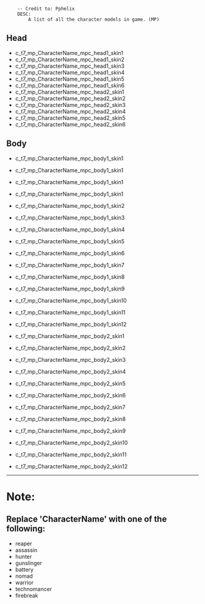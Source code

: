 ```
    -- Credit to: Pphelix
    DESC:
        A list of all the character models in game. (MP)
```
## Head

- c_t7_mp_CharacterName_mpc_head1_skin1
- c_t7_mp_CharacterName_mpc_head1_skin2
- c_t7_mp_CharacterName_mpc_head1_skin3
- c_t7_mp_CharacterName_mpc_head1_skin4
- c_t7_mp_CharacterName_mpc_head1_skin5
- c_t7_mp_CharacterName_mpc_head1_skin6
- c_t7_mp_CharacterName_mpc_head2_skin1
- c_t7_mp_CharacterName_mpc_head2_skin2
- c_t7_mp_CharacterName_mpc_head2_skin3
- c_t7_mp_CharacterName_mpc_head2_skin4
- c_t7_mp_CharacterName_mpc_head2_skin5
- c_t7_mp_CharacterName_mpc_head2_skin6

## Body

- c_t7_mp_CharacterName_mpc_body1_skin1
- c_t7_mp_CharacterName_mpc_body1_skin1
- c_t7_mp_CharacterName_mpc_body1_skin1
- c_t7_mp_CharacterName_mpc_body1_skin1
- c_t7_mp_CharacterName_mpc_body1_skin2
- c_t7_mp_CharacterName_mpc_body1_skin3
- c_t7_mp_CharacterName_mpc_body1_skin4
- c_t7_mp_CharacterName_mpc_body1_skin5
- c_t7_mp_CharacterName_mpc_body1_skin6
- c_t7_mp_CharacterName_mpc_body1_skin7
- c_t7_mp_CharacterName_mpc_body1_skin8
- c_t7_mp_CharacterName_mpc_body1_skin9
- c_t7_mp_CharacterName_mpc_body1_skin10
- c_t7_mp_CharacterName_mpc_body1_skin11
- c_t7_mp_CharacterName_mpc_body1_skin12

- c_t7_mp_CharacterName_mpc_body2_skin1
- c_t7_mp_CharacterName_mpc_body2_skin2
- c_t7_mp_CharacterName_mpc_body2_skin3
- c_t7_mp_CharacterName_mpc_body2_skin4
- c_t7_mp_CharacterName_mpc_body2_skin5
- c_t7_mp_CharacterName_mpc_body2_skin6
- c_t7_mp_CharacterName_mpc_body2_skin7
- c_t7_mp_CharacterName_mpc_body2_skin8
- c_t7_mp_CharacterName_mpc_body2_skin9
- c_t7_mp_CharacterName_mpc_body2_skin10
- c_t7_mp_CharacterName_mpc_body2_skin11
- c_t7_mp_CharacterName_mpc_body2_skin12

--------------------------------------

# Note:
## Replace 'CharacterName' with one of the following:

- reaper
- assassin
- hunter
- gunslinger
- battery
- nomad
- warrior
- technomancer
- firebreak
